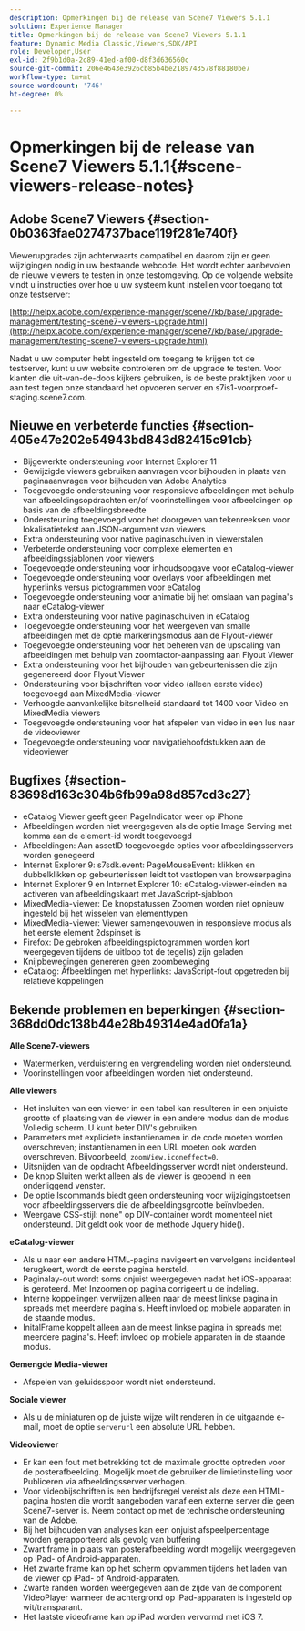 ```yaml
---
description: Opmerkingen bij de release van Scene7 Viewers 5.1.1
solution: Experience Manager
title: Opmerkingen bij de release van Scene7 Viewers 5.1.1
feature: Dynamic Media Classic,Viewers,SDK/API
role: Developer,User
exl-id: 2f9b1d0a-2c89-41ed-af00-d8f3d636560c
source-git-commit: 206e4643e3926cb85b4be2189743578f88180be7
workflow-type: tm+mt
source-wordcount: '746'
ht-degree: 0%

---
```


# Opmerkingen bij de release van Scene7 Viewers 5.1.1{#scene-viewers-release-notes}

## Adobe Scene7 Viewers {#section-0b0363fae0274737bace119f281e740f}

Viewerupgrades zijn achterwaarts compatibel en daarom zijn er geen wijzigingen nodig in uw bestaande webcode. Het wordt echter aanbevolen de nieuwe viewers te testen in onze testomgeving. Op de volgende website vindt u instructies over hoe u uw systeem kunt instellen voor toegang tot onze testserver:

[http://helpx.adobe.com/experience-manager/scene7/kb/base/upgrade-management/testing-scene7-viewers-upgrade.html](http://helpx.adobe.com/experience-manager/scene7/kb/base/upgrade-management/testing-scene7-viewers-upgrade.html)

Nadat u uw computer hebt ingesteld om toegang te krijgen tot de testserver, kunt u uw website controleren om de upgrade te testen. Voor klanten die uit-van-de-doos kijkers gebruiken, is de beste praktijken voor u aan test tegen onze standaard het opvoeren server en s7is1-voorproef-staging.scene7.com.

## Nieuwe en verbeterde functies {#section-405e47e202e54943bd843d82415c91cb}

* Bijgewerkte ondersteuning voor Internet Explorer 11
* Gewijzigde viewers gebruiken aanvragen voor bijhouden in plaats van paginaaanvragen voor bijhouden van Adobe Analytics
* Toegevoegde ondersteuning voor responsieve afbeeldingen met behulp van afbeeldingsopdrachten en/of voorinstellingen voor afbeeldingen op basis van de afbeeldingsbreedte
* Ondersteuning toegevoegd voor het doorgeven van tekenreeksen voor lokalisatietekst aan JSON-argument van viewers
* Extra ondersteuning voor native paginaschuiven in viewerstalen
* Verbeterde ondersteuning voor complexe elementen en afbeeldingssjablonen voor viewers
* Toegevoegde ondersteuning voor inhoudsopgave voor eCatalog-viewer
* Toegevoegde ondersteuning voor overlays voor afbeeldingen met hyperlinks versus pictogrammen voor eCatalog
* Toegevoegde ondersteuning voor animatie bij het omslaan van pagina&#39;s naar eCatalog-viewer
* Extra ondersteuning voor native paginaschuiven in eCatalog
* Toegevoegde ondersteuning voor het weergeven van smalle afbeeldingen met de optie markeringsmodus aan de Flyout-viewer
* Toegevoegde ondersteuning voor het beheren van de upscaling van afbeeldingen met behulp van zoomfactor-aanpassing aan Flyout Viewer
* Extra ondersteuning voor het bijhouden van gebeurtenissen die zijn gegenereerd door Flyout Viewer
* Ondersteuning voor bijschriften voor video (alleen eerste video) toegevoegd aan MixedMedia-viewer
* Verhoogde aanvankelijke bitsnelheid standaard tot 1400 voor Video en MixedMedia viewers
* Toegevoegde ondersteuning voor het afspelen van video in een lus naar de videoviewer
* Toegevoegde ondersteuning voor navigatiehoofdstukken aan de videoviewer

## Bugfixes {#section-83698d163c304b6fb99a98d857cd3c27}

* eCatalog Viewer geeft geen PageIndicator weer op iPhone
* Afbeeldingen worden niet weergegeven als de optie Image Serving met komma aan de element-id wordt toegevoegd
* Afbeeldingen: Aan assetID toegevoegde opties voor afbeeldingsservers worden genegeerd
* Internet Explorer 9: s7sdk.event: PageMouseEvent: klikken en dubbelklikken op gebeurtenissen leidt tot vastlopen van browserpagina
* Internet Explorer 9 en Internet Explorer 10: eCatalog-viewer-einden na activeren van afbeeldingskaart met JavaScript-sjabloon
* MixedMedia-viewer: De knopstatussen Zoomen worden niet opnieuw ingesteld bij het wisselen van elementtypen
* MixedMedia-viewer: Viewer samengevouwen in responsieve modus als het eerste element 2dspinset is
* Firefox: De gebroken afbeeldingspictogrammen worden kort weergegeven tijdens de uitloop tot de tegel(s) zijn geladen
* Knijpbewegingen genereren geen zoombeweging
* eCatalog: Afbeeldingen met hyperlinks: JavaScript-fout opgetreden bij relatieve koppelingen

## Bekende problemen en beperkingen {#section-368dd0dc138b44e28b49314e4ad0fa1a}

**Alle Scene7-viewers**

* Watermerken, verduistering en vergrendeling worden niet ondersteund.
* Voorinstellingen voor afbeeldingen worden niet ondersteund.

**Alle viewers**

* Het insluiten van een viewer in een tabel kan resulteren in een onjuiste grootte of plaatsing van de viewer in een andere modus dan de modus Volledig scherm. U kunt beter DIV&#39;s gebruiken.
* Parameters met expliciete instantienamen in de code moeten worden overschreven; instantienamen in een URL moeten ook worden overschreven. Bijvoorbeeld, `zoomView.iconeffect=0`.
* Uitsnijden van de opdracht Afbeeldingsserver wordt niet ondersteund.
* De knop Sluiten werkt alleen als de viewer is geopend in een onderliggend venster.
* De optie Iscommands biedt geen ondersteuning voor wijzigingstoetsen voor afbeeldingsservers die de afbeeldingsgrootte beïnvloeden.
* Weergave CSS-stijl: none&quot; op DIV-container wordt momenteel niet ondersteund. Dit geldt ook voor de methode Jquery hide().

**eCatalog-viewer**

* Als u naar een andere HTML-pagina navigeert en vervolgens incidenteel terugkeert, wordt de eerste pagina hersteld.
* Paginalay-out wordt soms onjuist weergegeven nadat het iOS-apparaat is geroteerd. Met Inzoomen op pagina corrigeert u de indeling.
* Interne koppelingen verwijzen alleen naar de meest linkse pagina in spreads met meerdere pagina&#39;s. Heeft invloed op mobiele apparaten in de staande modus.
* InitalFrame koppelt alleen aan de meest linkse pagina in spreads met meerdere pagina&#39;s. Heeft invloed op mobiele apparaten in de staande modus.

**Gemengde Media-viewer**

* Afspelen van geluidsspoor wordt niet ondersteund.

**Sociale viewer**

* Als u de miniaturen op de juiste wijze wilt renderen in de uitgaande e-mail, moet de optie `serverurl` een absolute URL hebben.

**Videoviewer**

* Er kan een fout met betrekking tot de maximale grootte optreden voor de posterafbeelding. Mogelijk moet de gebruiker de limietinstelling voor Publiceren via afbeeldingsserver verhogen.
* Voor videobijschriften is een bedrijfsregel vereist als deze een HTML-pagina hosten die wordt aangeboden vanaf een externe server die geen Scene7-server is. Neem contact op met de technische ondersteuning van de Adobe.
* Bij het bijhouden van analyses kan een onjuist afspeelpercentage worden gerapporteerd als gevolg van buffering
* Zwart frame in plaats van posterafbeelding wordt mogelijk weergegeven op iPad- of Android-apparaten.
* Het zwarte frame kan op het scherm opvlammen tijdens het laden van de viewer op iPad- of Android-apparaten.
* Zwarte randen worden weergegeven aan de zijde van de component VideoPlayer wanneer de achtergrond op iPad-apparaten is ingesteld op wit/transparant.
* Het laatste videoframe kan op iPad worden vervormd met iOS 7.
